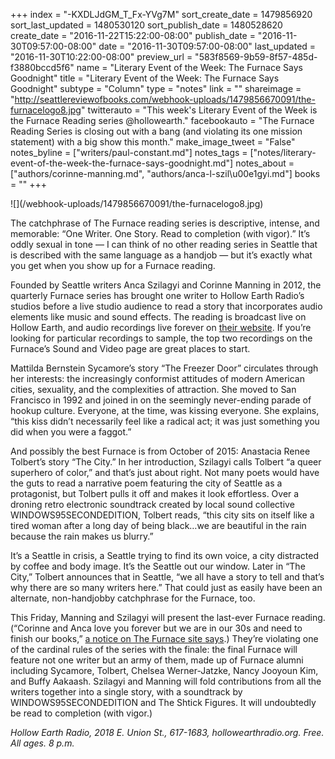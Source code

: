 +++
index = "-KXDLJdGM_T_Fx-YVg7M"
sort_create_date = 1479856920
sort_last_updated = 1480530120
sort_publish_date = 1480528620
create_date = "2016-11-22T15:22:00-08:00"
publish_date = "2016-11-30T09:57:00-08:00"
date = "2016-11-30T09:57:00-08:00"
last_updated = "2016-11-30T10:22:00-08:00"
preview_url = "583f8569-9b59-8f57-485d-f3880bccd5f6"
name = "Literary Event of the Week: The Furnace Says Goodnight"
title = "Literary Event of the Week: The Furnace Says Goodnight"
subtype = "Column"
type = "notes"
link = ""
shareimage = "http://seattlereviewofbooks.com/webhook-uploads/1479856670091/the-furnacelogo8.jpg"
twitterauto = "This week's Literary Event of the Week is the Furnace Reading series @hollowearth."
facebookauto = "The Furnace Reading Series is closing out with a bang (and violating its one mission statement) with a big show this month."
make_image_tweet = "False"
notes_byline = ["writers/paul-constant.md"]
notes_tags = ["notes/literary-event-of-the-week-the-furnace-says-goodnight.md"]
notes_about = ["authors/corinne-manning.md", "authors/anca-l-szil\u00e1gyi.md"]
books = ""
+++
<p class="image">![](/webhook-uploads/1479856670091/the-furnacelogo8.jpg)</p>

The catchphrase of The Furnace reading series is descriptive, intense, and memorable: “One Writer. One Story. Read to completion (with vigor).” It’s oddly sexual in tone — I can think of no other reading series in Seattle that is described with the same language as a handjob — but it’s exactly what you get when you show up for a Furnace reading. 

Founded by Seattle writers Anca Szilagyi and Corinne Manning in 2012, the quarterly Furnace series has brought one writer to Hollow Earth Radio’s studios before a live studio audience to read a story that incorporates audio elements like music and sound effects. The reading is broadcast live on Hollow Earth, and audio recordings live forever on [their website](https://thefurnaceseattle.wordpress.com). If you’re looking for particular recordings to sample, the top two recordings on the Furnace’s Sound and Video page are great places to start. 

Mattilda Bernstein Sycamore’s story “The Freezer Door” circulates through her interests: the increasingly conformist attitudes of modern American cities, sexuality, and the complexities of attraction. She moved to San Francisco in 1992 and joined in on the seemingly never-ending parade of hookup culture. Everyone, at the time, was kissing everyone. She explains, “this kiss didn’t necessarily feel like a radical act; it was just something you did when you were a faggot.”

And possibly the best Furnace is from October of 2015: Anastacia Renee Tolbert’s story “The City.” In her introduction, Szilagyi calls Tolbert “a queer superhero of color,” and that’s just about right. Not many poets would have the guts to read a narrative poem featuring the city of Seattle as a protagonist, but Tolbert pulls it off and makes it look effortless. Over a droning retro electronic soundtrack created by local sound collective WINDOWS95SECONDEDITION, Tolbert reads, “this city sits on itself like a tired woman after a long day of being black…we are beautiful in the rain because the rain makes us blurry.”  

It’s a Seattle in crisis, a Seattle trying to find its own voice, a city distracted by coffee and body image. It’s the Seattle out our window. Later in “The City,” Tolbert announces that in Seattle, “we all have a story to tell and that’s why there are so many writers here.” That could just as easily have been an alternate, non-handjobby catchphrase for the Furnace, too.

This Friday, Manning and Szilagyi will present the last-ever Furnace reading. (“Corinne and Anca love you forever but we are in our 30s and need to finish our books,” [a notice on The Furnace site says](https://thefurnaceseattle.wordpress.com/2016/10/13/the-furnace-says-goodnight/).) They’re violating one of the cardinal rules of the series with the finale: the final Furnace will feature not one writer but an army of them, made up of Furnace alumni including Sycamore, Tolbert, Chelsea Werner-Jatzke, Nancy Jooyoun Kim, and Buffy Aakaash. Szilagyi and Manning will fold contributions from all the writers together into a single story, with a soundtrack by WINDOWS95SECONDEDITION and The Shtick Figures. It will undoubtedly be read to completion (with vigor.)

*Hollow Earth Radio, 2018 E. Union St., 617-1683, hollowearthradio.org. Free. All ages. 8 p.m.*

